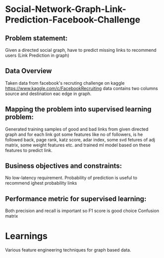 # Social-Network-Graph-Link-Prediction-Facebook-Challenge

## Problem statement:
Given a directed social graph, have to predict missing links to recommend users (Link Prediction in graph)

## Data Overview
Taken data from facebook's recruting challenge on kaggle https://www.kaggle.com/c/FacebookRecruiting
data contains two columns source and destination eac edge in graph.

## Mapping the problem into supervised learning problem:
Generated training samples of good and bad links from given directed graph and for each link got some features like no of followers, is he followed back, page rank, katz score, adar index, some svd fetures of adj matrix, some weight features etc. and trained ml model based on these features to predict link.

## Business objectives and constraints:
No low-latency requirement.
Probability of prediction is useful to recommend ighest probability links

## Performance metric for supervised learning:
Both precision and recall is important so F1 score is good choice
Confusion matrix

# Learnings
Various feature engineering techniques for graph based data.
